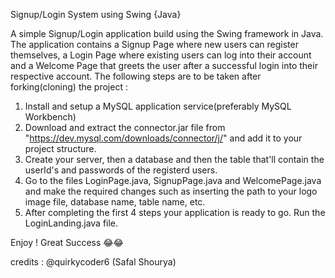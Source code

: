 Signup/Login System using Swing {Java}

A simple Signup/Login application build using the Swing framework in Java. The application contains a Signup Page where new users can register themselves, a Login Page where existing users can log into their account and a Welcome Page that greets the user after a successful login into their respective account.
The following steps are to be taken after forking(cloning) the project :
1. Install and setup a MySQL application service(preferably MySQL Workbench)
2. Download and extract the connector.jar file from "https://dev.mysql.com/downloads/connector/j/" and add it to your project structure.
3. Create your server, then a database and then the table that'll contain the userId's and passwords of the registerd users.
4. Go to the files LoginPage.java, SignupPage.java and WelcomePage.java and make the required changes such as inserting the path to your logo image file, database name, table name, etc.
5. After completing the first 4 steps your application is ready to go. Run the LoginLanding.java file.

Enjoy ! Great Success 😂😂

credits : @quirkycoder6 (Safal Shourya)
